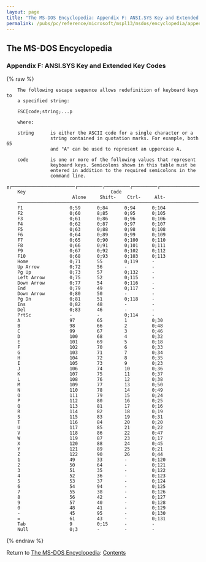 ```yaml
---
layout: page
title: "The MS-DOS Encyclopedia: Appendix F: ANSI.SYS Key and Extended Key Codes"
permalink: /pubs/pc/reference/microsoft/mspl13/msdos/encyclopedia/appendix-f/
---
```


The MS-DOS Encyclopedia
-----------------------

### Appendix F: ANSI.SYS Key and Extended Key Codes

{% raw %}

        The following escape sequence allows redefinition of keyboard keys to
        a specified string:

        ESC[code;string;...p

        where:

        string      is either the ASCII code for a single character or a
                    string contained in quotation marks. For example, both 65
                    and "A" can be used to represent an uppercase A.

        code        is one or more of the following values that represent
                    keyboard keys. Semicolons shown in this table must be
                    entered in addition to the required semicolons in the
                    command line.

    ╓┌───────────────────────┌─────────┌─────────┌─────────┌─────────────────────╖
        Key                               Code
                            Alone     Shift-    Ctrl-     Alt-
        ──────────────────────────────────────────────────────────────────
        F1                 0;59      0;84      0;94      0;104
        F2                 0;60      8;85      0;95      0;105
        F3                 0;61      0;86      0;96      0;106
        F4                 0;62      0;87      0;97      0;107
        F5                 0;63      0;88      0;98      0;108
        F6                 0;64      0;89      0;99      0;109
        F7                 0;65      0;90      0;100     0;110
        F8                 0;66      0;91      0;101     0;111
        F9                 0;67      0;92      0;102     0;112
        F10                0;68      0;93      0;103     0;113
        Home               0;71      55        0;119     -
        Up Arrow           0;72      56        -         -
        Pg Up              0;73      57        0;132     -
        Left Arrow         0;75      52        0;115     -
        Down Arrow         0;77      54        0;116     -
        End                0;79      49        0;117     -
        Down Arrow         0;80      50        -         -
        Pg Dn              0;81      51        0;118     -
        Ins                0;82      48        -         -
        Del                0;83      46        -         -
        PrtSc              -         -         0;114     -
        A                  97        65        1         0;30
        B                  98        66        2         0;48
        C                  99        67        3         0;46
        D                  100       68        4         0;32
        E                  101       69        5         0;18
        F                  102       70        6         0;33
        G                  103       71        7         0;34
        H                  104       72        8         0;35
        I                  105       73        9         0;23
        J                  106       74        10        0;36
        K                  107       75        11        0;37
        L                  108       76        12        0;38
        M                  109       77        13        0;50
        N                  110       78        14        0;49
        O                  111       79        15        0;24
        P                  112       80        16        0;25
        Q                  113       81        17        0;16
        R                  114       82        18        0;19
        S                  115       83        19        0;31
        T                  116       84        20        0;20
        U                  117       85        21        0;22
        V                  118       86        22        0;47
        W                  119       87        23        0;17
        X                  120       88        24        0;45
        Y                  121       89        25        0;21
        Z                  122       90        26        0;44
        1                  49        33        -         0;120
        2                  50        64        -         0;121
        3                  51        35        -         0;122
        4                  52        36        -         0;123
        5                  53        37        -         0;124
        6                  54        94        -         0;125
        7                  55        38        -         0;126
        8                  56        42        -         0;127
        9                  57        40        -         0;128
        0                  48        41        -         0;129
        -                  45        95        -         0;130
        =                  61        43        -         0;131
        Tab                9         0;15      -         -
        Null               0;3       -         -         -

{% endraw %}

Return to [The MS-DOS Encyclopedia](../): [Contents](../#contents)
